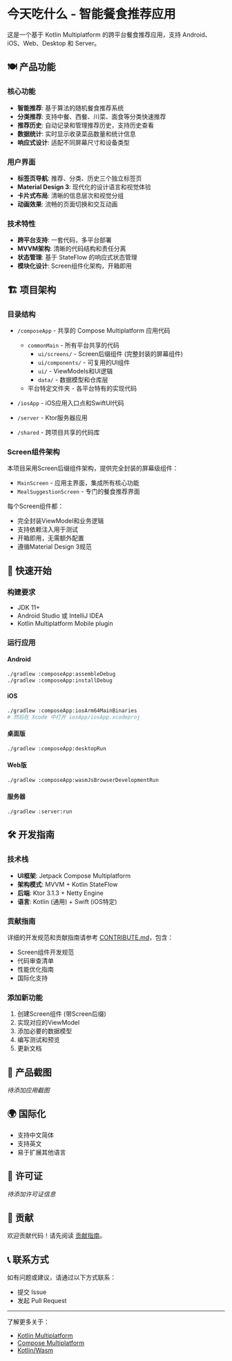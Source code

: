 # 今天吃什么 - 智能餐食推荐应用

这是一个基于 Kotlin Multiplatform 的跨平台餐食推荐应用，支持 Android、iOS、Web、Desktop 和 Server。

## 🍽️ 产品功能

### 核心功能
- **智能推荐**: 基于算法的随机餐食推荐系统
- **分类推荐**: 支持中餐、西餐、川菜、面食等分类快速推荐
- **推荐历史**: 自动记录和管理推荐历史，支持历史查看
- **数据统计**: 实时显示收录菜品数量和统计信息
- **响应式设计**: 适配不同屏幕尺寸和设备类型

### 用户界面
- **标签页导航**: 推荐、分类、历史三个独立标签页
- **Material Design 3**: 现代化的设计语言和视觉体验
- **卡片式布局**: 清晰的信息层次和视觉分组
- **动画效果**: 流畅的页面切换和交互动画

### 技术特性
- **跨平台支持**: 一套代码，多平台部署
- **MVVM架构**: 清晰的代码结构和责任分离
- **状态管理**: 基于 StateFlow 的响应式状态管理
- **模块化设计**: Screen组件化架构，开箱即用

## 🏗️ 项目架构

### 目录结构
- `/composeApp` - 共享的 Compose Multiplatform 应用代码
  - `commonMain` - 所有平台共享的代码
    - `ui/screens/` - Screen后缀组件 (完整封装的屏幕组件)
    - `ui/components/` - 可复用的UI组件
    - `ui/` - ViewModels和UI逻辑
    - `data/` - 数据模型和仓库层
  - 平台特定文件夹 - 各平台特有的实现代码

- `/iosApp` - iOS应用入口点和SwiftUI代码
- `/server` - Ktor服务器应用 
- `/shared` - 跨项目共享的代码库

### Screen组件架构
本项目采用Screen后缀组件架构，提供完全封装的屏幕级组件：

- `MainScreen` - 应用主界面，集成所有核心功能
- `MealSuggestionScreen` - 专门的餐食推荐界面

每个Screen组件都：
- 完全封装ViewModel和业务逻辑
- 支持依赖注入用于测试
- 开箱即用，无需额外配置
- 遵循Material Design 3规范

## 🚀 快速开始

### 构建要求
- JDK 11+
- Android Studio 或 IntelliJ IDEA
- Kotlin Multiplatform Mobile plugin

### 运行应用

#### Android
```bash
./gradlew :composeApp:assembleDebug
./gradlew :composeApp:installDebug
```

#### iOS
```bash
./gradlew :composeApp:iosArm64MainBinaries
# 然后在 Xcode 中打开 iosApp/iosApp.xcodeproj
```

#### 桌面版
```bash
./gradlew :composeApp:desktopRun
```

#### Web版
```bash
./gradlew :composeApp:wasmJsBrowserDevelopmentRun
```

#### 服务器
```bash
./gradlew :server:run
```

## 🛠️ 开发指南

### 技术栈
- **UI框架**: Jetpack Compose Multiplatform
- **架构模式**: MVVM + Kotlin StateFlow
- **后端**: Ktor 3.1.3 + Netty Engine
- **语言**: Kotlin (通用) + Swift (iOS特定)

### 贡献指南
详细的开发规范和贡献指南请参考 [CONTRIBUTE.md](./CONTRIBUTE.md)，包含：
- Screen组件开发规范
- 代码审查清单
- 性能优化指南
- 国际化支持

### 添加新功能
1. 创建Screen组件 (带Screen后缀)
2. 实现对应的ViewModel
3. 添加必要的数据模型
4. 编写测试和预览
5. 更新文档

## 📱 产品截图

*待添加应用截图*

## 🌍 国际化
- 支持中文简体
- 支持英文
- 易于扩展其他语言

## 📄 许可证

*待添加许可证信息*

## 🤝 贡献

欢迎贡献代码！请先阅读 [贡献指南](./CONTRIBUTE.md)。

## 📞 联系方式

如有问题或建议，请通过以下方式联系：
- 提交 Issue
- 发起 Pull Request

---

了解更多关于：
- [Kotlin Multiplatform](https://www.jetbrains.com/help/kotlin-multiplatform-dev/get-started.html)
- [Compose Multiplatform](https://github.com/JetBrains/compose-multiplatform/#compose-multiplatform)
- [Kotlin/Wasm](https://kotl.in/wasm/)
